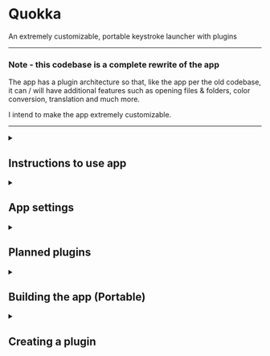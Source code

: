 # Quokka

An extremely customizable, portable keystroke launcher with plugins

---

### Note - this codebase is a complete rewrite of the app

The app has a plugin architecture so that, like the app per the old codebase, it can / will have additional features such as opening files & folders, color conversion, translation and much more.

I intend to make the app extremely customizable.<br>

---

<details>
<summary>
<h2>Instructions to use app</h2>
</summary>

To use the app, run Quokka.exe

|            Default Keyboard shortcut | Use                         | Notes                                                                                                          |
| -----------------------------------: | --------------------------- | -------------------------------------------------------------------------------------------------------------- |
| <kbd>Left ⊞</kbd> + <kbd>Space</kbd> | launches the search bar     | This shortcut is modifiable; [see the WindowHotKey setting](https://github.com/Faeq-F/Quokka#general-settings) |
|          <kbd>🠙</kbd> & <kbd>🠛</kbd> | select items                | The keys used cannot be changed                                                                                |
|                         <kbd>↵</kbd> | executes an item            | The key used cannot be changed                                                                                 |
|                         <kbd>☰</kbd> | shows context pane for item | The key used cannot be changed                                                                                 |

The Tray task icon context menu can be used to:

- launch the search window
- open the settings file
- open the PlugBoard
- exit the app

To add a plugin, download it to the PlugBoard folder<br>
If you do not wish to use a plugin, simply delete the appropriate folder in the PlugBoard

---

### Special commands

<b>special commands are case-sensitive</b> to ensure they do not interfere with other functions of the app or plugins<br><br>
| Command (Case Sensitive) | Use | Plugin | Notes
|-----:|-----------|-----------|-|
| `AllApps` | list all installed apps | InstalledApps | This command is modifiable within the plugin specific settings <br><br>Along with the list of apps, an extra item is added to the start, allowing users to open shell:appsFolder. This item can be blacklisted.
| `AllPortableApps` | list all portable apps | PortableApps | This command is modifiable within the plugin specific settings <br><br>Along with the list of apps, an extra item is added to the start, allowing users to open the portable apps directory. This item can be blacklisted.

</details>

<details>
<summary>
<h2>App settings</h2>
</summary>
All settings are <b>loaded when the application starts</b>, meaning that you will have to exit and re-start the app to see changes.
<br><br>
Plugins may have their <b>own, specific settings files</b> in the root of their respective folders in the PlugBoard. You can open The PlugBoard using the Tray Task Icon context menu
<br>

---

<details>
<summary>
<h3>General settings</h3>
</summary>

|   Setting name | Notes                                                                                                                                                                                                                                                                             | Default Value |
| -------------: | --------------------------------------------------------------------------------------------------------------------------------------------------------------------------------------------------------------------------------------------------------------------------------- | ------------- |
| `WindowHotKey` | The default value is interpreted as 'Left Windows key + Spacebar' <br><br> The full list of keys that can be used in the setting can be found [here](https://learn.microsoft.com/en-us/dotnet/api/system.windows.input.key?view=windowsdesktop-7.0#fields) (use the first column) | `LWinSpace`   |

</details>

<details>
<summary>
<h3>Style settings</h3>
</summary>

<h4>Window</h4>

|      Setting name | Notes                                                                                                                         | Default Value    |
| ----------------: | ----------------------------------------------------------------------------------------------------------------------------- | ---------------- |
| `WindowTopMargin` | The window is centered horizontally but anchored to the top of the screen. This setting controls how far down it will appear. | `ScreenHeight/3` |

<details>
<summary>
<h4>Search bar</h4>
</summary>

|         Setting name | Notes            | Default Value    |
| -------------------: | ---------------- | ---------------- |
|       SearchBarColor | color            | White            |
|    SearchBarRounding | corner radius    | 32               |
| SearchBarBorderColor | border color     | Black            |
|  SearchBarBorderSize | border thickness | 3                |
|      SearchBarHeight | height           | 64               |
|       SearchBarWidth | width            | screen width / 2 |
|      SearchIconWidth | icon width       | 64               |
|           SearchIcon | icon file        | ?                |

<h5>Entry field</h5>

|                 Setting name | Notes                                                                       | Default Value |
| ---------------------------: | --------------------------------------------------------------------------- | ------------- |
|          SearchFieldTxtColor | text color                                                                  | Black         |
|       SearchFieldTxtSelColor | select color                                                                | Black         |
|            SearchFieldHeight | height                                                                      | ?             |
|             SearchFieldWidth | ?                                                                           | ?             |
|            SearchFieldMargin | ?                                                                           | ?             |
|              SearchFieldFont | font family                                                                 | ?             |
|           SearchFieldTxtSize | font size                                                                   | 24            |
|       SearchFieldPlaceholder | This is the text in the search field when there is no input - a placeholder | Enter Query   |
| SearchFieldPlaceholderMargin | This is the margin (spacing) around the placeholder text                    | ?             |
|  SearchFieldPlaceholderColor | This is the color of the placeholder in the search field                    | ?             |
|   SearchFieldPlaceholderSize | placeholder font size                                                       | ?             |
|   SearchFieldPlaceholderFont | placeholder font family                                                     | ?             |

</details>

<details>
<summary>
<h4>Results List</h4>
</summary>

<details>
<summary>
<h5>Container</h5>
</summary>

|                 Setting name | Notes            | Default Value |
| ---------------------------: | ---------------- | ------------- |
|          ListContainerMargin | margin           | ?             |
|     ListContainerBorderColor | border color     | ?             |
| ListContainerBorderThickness | border thickness | ?             |
|        ListContainerRounding | corner radius    | 15            |
|           ListContainerColor | background color | white         |
|       ListContainerMinHeight | Min Height       | ?             |
|           ListContainerWidth | width            | ?             |

</details>

<details>
<summary>
<h5>List</h5>
</summary>

| Setting name | Notes  | Default Value |
| -----------: | ------ | ------------- |
|   ListMargin | margin | ?             |

<details>
<summary>
<h6>Scroll Bar Background</h4>
</summary>

|               Setting name | Notes            | Default Value |
| -------------------------: | ---------------- | ------------- |
|      ScrollBarBgVisibility | visibility       | ?             |
|           ScrollBarBgColor | color            | ?             |
|        ScrollBarBgRounding | corner radius    | ?             |
|     ScrollBarBgBorderColor | border color     | ?             |
| ScrollBarBgBorderThickness | border thickness | ?             |
|           ScrollBarBgWidth | width            | ?             |
|          ScrollBarBgMargin | margin           | ?             |

</details>

<details>
<summary>
<h6>Scroll Bar Thumb Background</h6>
</summary>

|                 Setting name | Notes            | Default Value |
| ---------------------------: | ---------------- | ------------- |
|      ScrollThumbBgVisibility | visibility       | Visible       |
|           ScrollThumbBgColor | color            | ?             |
|        ScrollThumbBgRounding | corner radius    | ?             |
|     ScrollThumbBgBorderColor | border color     | ?             |
| ScrollThumbBgBorderThickness | border thickness | ?             |
|           ScrollThumbBgWidth | width            | ?             |
|          ScrollThumbBgMargin | margin           | ?             |

</details>

<details>
<summary>
<h6>Scroll Bar Thumb</h6>
</summary>

|               Setting name | Notes            | Default Value |
| -------------------------: | ---------------- | ------------- |
|      ScrollThumbVisibility | visibility       | ?             |
|           ScrollThumbColor | color            | ?             |
|        ScrollThumbRounding | corner radius    | ?             |
|     ScrollThumbBorderColor | border color     | ?             |
| ScrollThumbBorderThickness | border thickness | ?             |
|           ScrollThumbWidth | width            | ?             |
|          ScrollThumbMargin | margin           | ?             |

</details>
</details>

<details>
<summary>
<h5>List item</h5>
</summary>

|                Setting name | Notes                     | Default Value |
| --------------------------: | ------------------------- | ------------- |
|     ListItemBorderThickness | border thickness          | ?             |
|    ListItemHoverBorderColor | hover border color        | ?             |
|        ListItemHoverBgColor | hover background color    | ?             |
| ListItemSelectedBorderColor | selected border color     | ?             |
|     ListItemSelectedBgColor | selected background color | ?             |
|            ListItemRounding | corner radius             | 15            |
|              ListItemMargin | margin                    | ?             |
|            ListItemIconSize | icon size                 | 50            |
|          ListItemTextMargin | text margin (from icon)   | ?             |
|            ListItemNameFont | name font family          | ?             |
|            ListItemNameSize | name size                 | ?             |
|           ListItemNameColor | name color                | Black         |
|            ListItemDescFont | description font family   | ?             |
|            ListItemDescSize | description size          | ?             |
|           ListItemDescColor | description color         | ?             |

<details>
<summary>
<h6>Context Pane</h6>
</summary>
Context panes are implemented by plugins. If an item does not use these settings, it is due to how the plugin's author developed the context pane.
<br><br>

|               Setting name | Notes | Default Value |
| -------------------------: | ----- | ------------- |
|     ContextPaneBorderColor | ?     | ?             |
| ContextPaneBorderThickness | ?     | ?             |
|  ContextPaneCornerRounding | ?     | ?             |
|      ContextPaneBackground | ?     | ?             |
|       ContextPaneMinHeight | ?     | ?             |

<details>
<summary>
<h5>List</h5>
</summary>

|                   Setting name | Notes  | Default Value |
| -----------------------------: | ------ | ------------- |
|          ContextPaneListMargin | margin | ?             |
| ContextButtonBackgroundOnHover | ?      | ?             |
|     ContextButtonContentMargin | ?      | ?             |

<details>
<summary>
<h6>Scroll Bar Background</h4>
</summary>

|                          Setting name | Notes            | Default Value |
| ------------------------------------: | ---------------- | ------------- |
|      ContextPaneScrollBarBgVisibility | visibility       | ?             |
|           ContextPaneScrollBarBgColor | color            | ?             |
|        ContextPaneScrollBarBgRounding | corner radius    | ?             |
|     ContextPaneScrollBarBgBorderColor | border color     | ?             |
| ContextPaneScrollBarBgBorderThickness | border thickness | ?             |
|           ContextPaneScrollBarBgWidth | width            | ?             |
|          ContextPaneScrollBarBgMargin | margin           | ?             |

</details>

<details>
<summary>
<h6>Scroll Bar Thumb Background</h6>
</summary>

|                            Setting name | Notes            | Default Value |
| --------------------------------------: | ---------------- | ------------- |
|      ContextPaneScrollThumbBgVisibility | visibility       | ?             |
|           ContextPaneScrollThumbBgColor | color            | ?             |
|        ContextPaneScrollThumbBgRounding | corner radius    | ?             |
|     ContextPaneScrollThumbBgBorderColor | border color     | ?             |
| ContextPaneScrollThumbBgBorderThickness | border thickness | ?             |
|           ContextPaneScrollThumbBgWidth | width            | ?             |
|          ContextPaneScrollThumbBgMargin | margin           | ?             |

</details>

<details>
<summary>
<h6>Scroll Bar Thumb</h6>
</summary>

|                          Setting name | Notes            | Default Value |
| ------------------------------------: | ---------------- | ------------- |
|      ContextPaneScrollThumbVisibility | visibility       | ?             |
|           ContextPaneScrollThumbColor | color            | ?             |
|        ContextPaneScrollThumbRounding | corner radius    | ?             |
|     ContextPaneScrollThumbBorderColor | border color     | ?             |
| ContextPaneScrollThumbBorderThickness | border thickness | ?             |
|           ContextPaneScrollThumbWidth | width            | ?             |
|          ContextPaneScrollThumbMargin | margin           | ?             |

</details>

</details>

</details>
</details>

</details>
</details>

---

</details>

<details>
<summary>
<h2>Planned plugins</h2>
</summary>

In order of priority:

|  Developed? | Plugin                                                    |
| ----------: | --------------------------------------------------------- |
|          ✅ | installed app launcher                                    |
|          ✅ | portable app launcher                                     |
| In progress | file/folder launcher - everything integration             |
|           ▢ | screen capture - sharex integration                       |
|           ▢ | calculator                                                |
|           ▢ | os power commands (logout, lock, sleep, chutdown, etc.)   |
|           ▢ | control panel shortcuts                                   |
|           ▢ | Windows settings                                          |
|           ▢ | IP & MAC address                                          |
|           ▢ | cli commands - powershell                                 |
|           ▢ | dictionary                                                |
|           ▢ | unicode character lookup                                  |
|           ▢ | color space conversion                                    |
|           ▢ | unit conversion                                           |
|           ▢ | currency conversion                                       |
|           ▢ | translate                                                 |
|           ▢ | lorem ipsum generator                                     |
|           ▢ | emoji lookup                                              |
|           ▢ | url opener                                                |
|           ▢ | wikipedia search                                          |
|           ▢ | clipboard manager                                         |
|           ▢ | keepass integration                                       |
|           ▢ | Timezone converter                                        |
|           ▢ | workflows - launch multiple shortcuts at once - see below |

</details>

<details>
<summary>
<h2>Building the app (Portable)</h2>
</summary>

1. open Visual Studio & clone Quokka<br>

2. Build solution<br>

3. copy Debug folder (in bin) for Quokka project to desired location (e.g. USB drive)

> (You may rename the folder to, for e.g., 'Quokka')<br> 4. (Download / Delete) any plugins you (do / do not) wish to use<br>(In the PlugBoard folder)<br>
> (3 plugins are included with the source code - InstalledApps, ShowTypedText and TypedText)

> The TypedText and ShowTypedText plugins are meant as demos and examples of plugins and will not be included in the final release

</details>

<details>
<summary>
<h2>Creating a plugin</h2>
</summary>

1. open Visual Studio & clone Quokka
2. in the solution, create a project of type WPF class library, naming it "Plugin\__YourPluginNameHere_"<br>
3. rename the cs file to "Plugin\__YourPluginNameHere_"
4. edit the project file to look like the following:<br>
   > The following is part of the ShowTypedText plugin:<br>

```
<Project Sdk="Microsoft.NET.Sdk">

  <PropertyGroup>
    <TargetFramework>net6.0-windows</TargetFramework>
    <Nullable>enable</Nullable>
    <UseWPF>true</UseWPF>

    <PublishSingleFile>true</PublishSingleFile>
    <SelfContained>true</SelfContained>
	<DebugType>embedded</DebugType>
    <Product>Plugin_ShowTypedText</Product>
    <AppendTargetFrameworkToOutputPath>false</AppendTargetFrameworkToOutputPath>
    <AppendRuntimeIdentifierToOutputPath>false</AppendRuntimeIdentifierToOutputPath>
    <BaseOutputPath>..\Quokka\bin\Debug\PlugBoard\Plugin_ShowTypedText</BaseOutputPath>

  </PropertyGroup>

  <ItemGroup>
    <ProjectReference Include="..\Quokka\Quokka.csproj" />
  </ItemGroup>

</Project>
```

5. In the cs file add

```
using Quokka.Plugger.Contracts;
using Quokka;
```

and create a ListItem class for your item type.<br>

> e.g., the following is part of the ShowTypedText plugin:

```
class TypedTextItem : ListItem {
        public string query;
        public TypedTextItem(string query) {
            this.name = "Typed:" + query;
            this.query = query;
            this.description = "The search field contains the above text";
            this.icon = new BitmapImage(new Uri(
                Environment.CurrentDirectory + "\\Config\\Resources\\information.png"));
        }

        //When item is selected, copy text
        public override void execute() {
            Clipboard.SetText(query);
            App.Current.MainWindow.Close();
        }
}
```

7. create a class that inherits from IPlugger<br> (this is in the same namespace and can go in the same file)<br>
   > e.g., The following is part of the ShowTypedText plugin:

```
public partial class ShowTypedText : IPlugger {

        public ShowTypedText() {}

        public string PluggerName { get; set; } = "ShowTypedText";

        /// <summary>
        /// This will get called when user types a query into the search field
        /// </summary>
        public List<ListItem> OnQueryChange(string query) {
            List<ListItem> ItemList = new List<ListItem>();
            ItemList.Add(new ShowTypedTextItem(query));
            return ItemList;
        }

        public List<String> SpecialCommands() {
            return new List<String>();
        }

        public List<ListItem> OnSpecialCommand(string command) {
            return new List<ListItem>();
        }

        public void OnAppStartup() { }

        public void OnAppShutdown() { }

        public void OnSearchWindowStartup() { }

    }
```

OnQueryChange is the method that is called by the SearchWindow when a user types in a query<br>
In this method, you should create your list item objects, filter them (if needed), and return them in a list<br>
<br>
If your plugin has a special command, then you will need to sort the list for that command yourself. Normal results (those returned in OnQueryChange) do not need to be sorted as Quokka will sort them once it has results from all of the plugins the program is using during runtime.

8. Every plugin (for now) will need a context pane for its item type

- In the project, add a WPF Page <b>called 'ContextPane'</b>
- ensure ContextPane : Page (inherits page)
- ensure the plugin's project file has

```
<ItemGroup>
    <Compile Update="ContextPane.xaml.cs">
        <SubType>Code</SubType>
    </Compile>
</ItemGroup>

<ItemGroup>
    <Page Update="ContextPane.xaml">
        <SubType>Designer</SubType>
    </Page>
</ItemGroup>
```

- add information / extra actions to the pane
  > e.g., The following is part of the ShowTypedText plugin:

```
<Page x:Class="Plugin_ShowTypedText.ContextPane"
    ...
    d:DesignHeight="300" d:DesignWidth="800"
    Title="ContextPane"
    KeyDown="Page_KeyDown">

    <Border ...>

        <Grid Margin="10" VerticalAlignment="Center" HorizontalAlignment="Center">

            ...

            <Grid Grid.Column="0">

                ...

                <Image Grid.Row="0" x:Name="DetailsImage"/>
                <TextBlock TextWrapping="Wrap"
                    Text="You typed the text after 'Typed:'" Grid.Row="1" Padding="10"/>
                <TextBlock TextWrapping="Wrap"
                    Text="" Grid.Row="2" x:Name="text" Padding="10"/>
            </Grid>

            <Grid Grid.Column="1">

                <ListView
                    ScrollViewer.HorizontalScrollBarVisibility="Disabled"
                    HorizontalContentAlignment="Center" x:Name="ButtonsListView">

                    <ui:Button Content="Copy the text" Padding="10" Click="CopyText"/>
                    <ui:Button Content="Another 'Copy the text' button"
                        Padding="10"  Click="CopyText"/>
                    <ui:Button Content="Another 'Copy the text' button"
                        Padding="10"  Click="CopyText"/>
                </ListView>

            </Grid>
        </Grid>
    </Border>
</Page>
```

```
using Quokka;
...

namespace Plugin_ShowTypedText {

    public partial class ContextPane : Page{

        private Quokka.ListItem Item;

        public ContextPane() {
            InitializeComponent();
            this.Item = (Application.Current.MainWindow as SearchWindow).SelectedItem;
            DetailsImage.Source = this.Item.icon;
            text.Text = Item.name;
        }

        ...

        private void Page_KeyDown(object sender, KeyEventArgs e) {
            ButtonsListView.Focus();
            switch (e.Key){
                case Key.Enter:

                    if ((ButtonsListView.SelectedIndex == -1)) ButtonsListView.SelectedIndex = 0;

                    Wpf.Ui.Controls.Button currentButton =
                        (ButtonsListView.SelectedItem as Wpf.Ui.Controls.Button);
                    currentButton.RaiseEvent(new
                        RoutedEventArgs(Wpf.Ui.Controls.Button.ClickEvent));
                    break;
                case Key.Down:
                    if ((ButtonsListView.SelectedIndex == -1)) {
                        ButtonsListView.SelectedIndex = 1;
                    } else if (ButtonsListView.SelectedIndex == ButtonsListView.Items.Count - 1) {
                        ButtonsListView.SelectedIndex = 0;
                    } else {
                        ButtonsListView.SelectedIndex++;
                    }
                    ButtonsListView.ScrollIntoView(ButtonsListView.SelectedItem);
                    break;
                case Key.Up:
                    if ((ButtonsListView.SelectedIndex == -1) ||
                        (ButtonsListView.SelectedIndex == 0)) {

                        ButtonsListView.SelectedIndex = ButtonsListView.Items.Count - 1;

                    } else {
                        ButtonsListView.SelectedIndex--;
                    }
                    ButtonsListView.ScrollIntoView(ButtonsListView.SelectedItem);
                    break;
                case Key.Apps: //This is the menu key
                    (Application.Current.MainWindow as SearchWindow).contextPane.Visibility
                        = Visibility.Collapsed;
                    (Application.Current.MainWindow as SearchWindow).searchBox.Focus();

                    //makes showing a new pane more reliable
                    (Application.Current.MainWindow as SearchWindow).contextPane.Source = null;
                    break;
                default:
                    return;
            }
            e.Handled = true;
        }
    }
}
```

9. Build the solution<br>

<b>Done!</b> You have created a plugin for the app and can start using it.<br>
To stop using it, delete the appropriate folder from the PlugBoard

</details>
